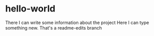 # hello-world
There I can write some information about the project
Here I can type something new. That's a readme-edits branch
